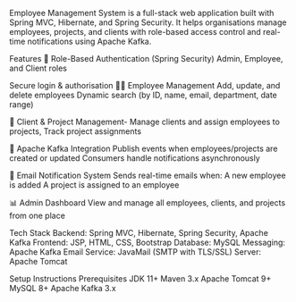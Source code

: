 Employee Management System is a full-stack web application built with Spring MVC, Hibernate, and Spring Security.
It helps organisations manage employees, projects, and clients with role-based access control and real-time notifications using Apache Kafka.

Features
🔑 Role-Based Authentication (Spring Security)
Admin, Employee, and Client roles

Secure login & authorisation
👨‍💼 Employee Management
Add, update, and delete employees
Dynamic search (by ID, name, email, department, date range)

🏢 Client & Project Management-
Manage clients and assign employees to projects,
Track project assignments

📡 Apache Kafka Integration
Publish events when employees/projects are created or updated
Consumers handle notifications asynchronously

📧 Email Notification System
Sends real-time emails when:
A new employee is added
A project is assigned to an employee

📊 Admin Dashboard
View and manage all employees, clients, and projects from one place

Tech Stack
Backend: Spring MVC, Hibernate, Spring Security, Apache Kafka
Frontend: JSP, HTML, CSS, Bootstrap
Database: MySQL
Messaging: Apache Kafka
Email Service: JavaMail (SMTP with TLS/SSL)
Server: Apache Tomcat

Setup Instructions
Prerequisites
JDK 11+
Maven 3.x
Apache Tomcat 9+
MySQL 8+
Apache Kafka 3.x
